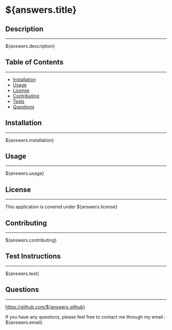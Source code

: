 # ${answers.title}

## Description
---
${answers.description}



## Table of Contents
---
- [Installation](#installation)
- [Usage](#usage)
- [License](#license)
- [Contributing](#contributing)
- [Tests](#test-instructions)
- [Questions](#questions)
## Installation
---
${answers.installation}

## Usage
---
${answers.usage}

## License
---
This application is covered under ${answers.license}
## Contributing
---
${answers.contributing}

## Test Instructions
---
${answers.test}
## Questions
---
https://github.com/${answers.github}

If you have any questions, please feel free to contact me through my email : ${answers.email}.